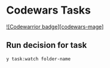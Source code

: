 Codewars Tasks
=
[![Codewarrior badge][codewars-mage]][codewars-url]

## Run decision for task
```
y task:watch folder-name
```

[codewars-image]: https://www.codewars.com/users/AlekseyLeshko/badges/small
[codewars-url]: https://www.codewars.com/users/AlekseyLeshko
